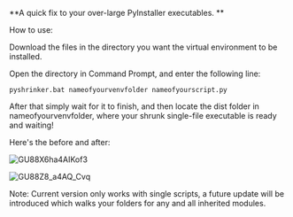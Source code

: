 **A quick fix to your over-large PyInstaller executables. **


How to use: 

Download the files in the directory you want the virtual environment to be installed. 

Open the directory in Command Prompt, and enter the following line: 
```
pyshrinker.bat nameofyourvenvfolder nameofyourscript.py
```

After that simply wait for it to finish, and then locate the dist folder in nameofyourvenvfolder, where your shrunk single-file executable is ready and waiting! 

Here's the before and after: 


![GU88X6ha4AIKof3](https://github.com/user-attachments/assets/236d3a2a-a49e-4769-b35e-8125e6fd5288)

![GU88Z8_a4AQ_Cvq](https://github.com/user-attachments/assets/c9fd33ae-7643-48a6-8e83-e090538cfab2)


Note: Current version only works with single scripts, a future update will be introduced which walks your folders for any and all inherited modules.
